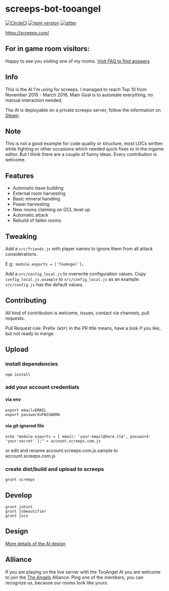 # screeps-bot-tooangel

[![CircleCI](https://circleci.com/gh/TooAngel/screeps.svg?style=svg)](https://circleci.com/gh/TooAngel/screeps)
[![npm version](https://badge.fury.io/js/screeps-bot-tooangel.svg)](https://badge.fury.io/js/screeps-bot-tooangel)
[![gitter](https://badges.gitter.im/gitterHQ/gitter.png)](https://gitter.im/screeps-bot-tooangel/Lobby)

https://screeps.com/

## For in game room visitors:

Happy to see you visiting one of my rooms. [Visit FAQ to find answers](FAQ.md)

## Info

This is the AI I'm using for screeps. I managed to reach Top 10
from November 2015 - March 2016. Main Goal is to automate everything, no
manual interaction needed.

The AI is deployable on a private screeps server, follow the information on
[Steam](http://steamcommunity.com/sharedfiles/filedetails/?id=800902233).

## Note

This is not a good example for code quality or structure, most LOCs written
while fighting or other occasions which needed quick fixes or in the ingame
editor. But I think there are a couple of funny ideas. Every contribution is
welcome.

## Features

 - Automatic base building
 - External room harvesting
 - Basic mineral handling
 - Power harvesting
 - New rooms claiming on GCL level up
 - Automatic attack
 - Rebuild of fallen rooms

## Tweaking

Add a `src/friends.js` with player names to ignore them from all attack
considerations.

E.g.:
`module.exports = ['TooAngel'];`


Add a `src/config_local.js` to overwrite configuration values. Copy
`config_local.js.example` to `src/config_local.js` as an example. `src/config.js`
has the default values.

## Contributing

All kind of contribution is welcome, issues, contact via channels, pull requests.

Pull Request rule:
Prefix `[WIP]` in the PR title means, have a look if you like, but not ready to
merge.

## Upload
### install dependencies

    npm install

### add your account credentials
#### via env
    export email=EMAIL
    export password=PASSWORD

#### via git ignored file
    echo "module.exports = { email: 'your-email@here.tld', password: 'your-secret' };" > account.screeps.com.js
 or edit and rename account.screeps.com.js.sample to account.screeps.com.js   

### create dist/build and upload to screeps
    grunt screeps

## Develop

    grunt jshint
    grunt jsbeautifier
    grunt jscs


## Design

[More details of the AI design](Design.md)

## Alliance

If you are playing on the live server with the TooAngel AI you are welcome
to join the [The Angels](Alliance.md) Alliance. Ping one of the members, you
can recognize us, because our rooms look like yours.
